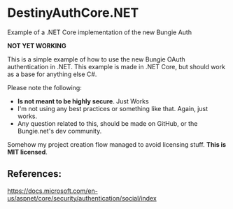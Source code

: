 # DestinyAuthCore.NET
Example of a .NET Core implementation of the new Bungie Auth

__NOT YET WORKING__

This is a simple example of how to use the new Bungie OAuth authentication in .NET. 
This example is made in .NET Core, but should work as a base for anything else C#.

Please note the following:

-  __Is not meant to be highly secure__. Just Works
-  I'm not using any best practices or something like that. Again, just works.
- Any question related to this, should be made on GitHub, or the Bungie.net's dev community.

Somehow my project creation flow managed to avoid licensing stuff. __This is MIT licensed__.
## References:
https://docs.microsoft.com/en-us/aspnet/core/security/authentication/social/index